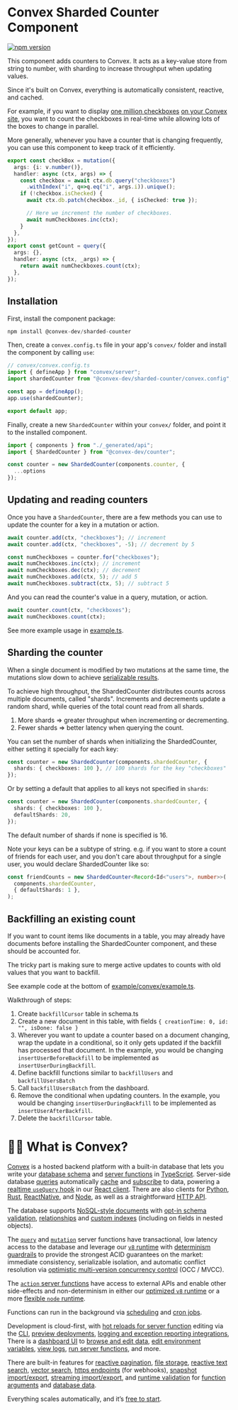 # Convex Sharded Counter Component

[![npm version](https://badge.fury.io/js/@convex-dev%2Fsharded-counter.svg)](https://badge.fury.io/js/@convex-dev%2Fsharded-counter)

This component adds counters to Convex. It acts as a key-value store from
string to number, with sharding to increase throughput when updating values.

Since it's built on Convex, everything is automatically consistent, reactive,
and cached.

For example, if you want to display
[one million checkboxes](https://en.wikipedia.org/wiki/One_Million_Checkboxes)
[on your Convex site](https://www.youtube.com/watch?v=LRUWplYoejQ), you want to
count the checkboxes in real-time while allowing lots of the boxes to change in
parallel.

More generally, whenever you have a counter that is changing frequently, you
can use this component to keep track of it efficiently.

```ts
export const checkBox = mutation({
  args: {i: v.number()},
  handler: async (ctx, args) => {
    const checkbox = await ctx.db.query("checkboxes")
      .withIndex("i", q=>q.eq("i", args.i)).unique();
    if (!checkbox.isChecked) {
      await ctx.db.patch(checkbox._id, { isChecked: true });

      // Here we increment the number of checkboxes.
      await numCheckboxes.inc(ctx);
    }
  },
});
export const getCount = query({
  args: {},
  handler: async (ctx, _args) => {
    return await numCheckboxes.count(ctx);
  },
});
```

## Installation

First, install the component package:

```ts
npm install @convex-dev/sharded-counter
```

Then, create a `convex.config.ts` file in your app's `convex/` folder and install the
component by calling `use`:

```ts
// convex/convex.config.ts
import { defineApp } from "convex/server";
import shardedCounter from "@convex-dev/sharded-counter/convex.config";

const app = defineApp();
app.use(shardedCounter);

export default app;
```

Finally, create a new `ShardedCounter` within your `convex/` folder, and point it to
the installed component.

```ts
import { components } from "./_generated/api";
import { ShardedCounter } from "@convex-dev/counter";

const counter = new ShardedCounter(components.counter, {
  ...options
});
```

## Updating and reading counters

Once you have a `ShardedCounter`, there are a few methods you can use to update
the counter for a key in a mutation or action.

```ts
await counter.add(ctx, "checkboxes"); // increment
await counter.add(ctx, "checkboxes", -5); // decrement by 5

const numCheckboxes = counter.for("checkboxes");
await numCheckboxes.inc(ctx); // increment
await numCheckboxes.dec(ctx); // decrement
await numCheckboxes.add(ctx, 5); // add 5
await numCheckboxes.subtract(ctx, 5); // subtract 5
```

And you can read the counter's value in a query, mutation, or action.

```ts
await counter.count(ctx, "checkboxes");
await numCheckboxes.count(ctx);
```

See more example usage in [example.ts](./example/convex/example.ts).

## Sharding the counter

When a single document is modified by two mutations at the same time, the
mutations slow down to achieve
[serializable results](https://docs.convex.dev/database/advanced/occ).

To achieve high throughput, the ShardedCounter distributes counts across
multiple documents, called "shards". Increments and decrements update a random
shard, while queries of the total count read from all shards.

1. More shards => greater throughput when incrementing or decrementing.
2. Fewer shards => better latency when querying the count.

You can set the number of shards when initializing the ShardedCounter, either
setting it specially for each key:

```ts
const counter = new ShardedCounter(components.shardedCounter, {
  shards: { checkboxes: 100 }, // 100 shards for the key "checkboxes"
});
```

Or by setting a default that applies to all keys not specified in `shards`:

```ts
const counter = new ShardedCounter(components.shardedCounter, {
  shards: { checkboxes: 100 },
  defaultShards: 20,
});
```

The default number of shards if none is specified is 16.

Note your keys can be a subtype of string. e.g. if you want to store a count of
friends for each user, and you don't care about throughput for a single user,
you would declare ShardedCounter like so:

```ts
const friendCounts = new ShardedCounter<Record<Id<"users">, number>>(
  components.shardedCounter,
  { defaultShards: 1 },
);
```

## Backfilling an existing count

If you want to count items like documents in a table, you may already have
documents before installing the ShardedCounter component, and these should be
accounted for.

The tricky part is making sure to merge active updates to counts with old
values that you want to backfill.

See example code at the bottom of
[example/convex/example.ts](example/convex/example.ts).

Walkthrough of steps:

1. Create `backfillCursor` table in schema.ts
2. Create a new document in this table, with fields
`{ creationTime: 0, id: "", isDone: false }`
3. Wherever you want to update a counter based on a document changing, wrap the
update in a conditional, so it only gets updated if the backfill has processed
that document. In the example, you would be changing `insertUserBeforeBackfill`
to be implemented as `insertUserDuringBackfill`.
4. Define backfill functions similar to `backfillUsers` and `backfillUsersBatch`
5. Call `backfillUsersBatch` from the dashboard.
6. Remove the conditional when updating counters. In the example, you would be
changing `insertUserDuringBackfill` to be implemented as
`insertUserAfterBackfill`.
7. Delete the `backfillCursor` table.

# 🧑‍🏫 What is Convex?

[Convex](https://convex.dev) is a hosted backend platform with a
built-in database that lets you write your
[database schema](https://docs.convex.dev/database/schemas) and
[server functions](https://docs.convex.dev/functions) in
[TypeScript](https://docs.convex.dev/typescript). Server-side database
[queries](https://docs.convex.dev/functions/query-functions) automatically
[cache](https://docs.convex.dev/functions/query-functions#caching--reactivity) and
[subscribe](https://docs.convex.dev/client/react#reactivity) to data, powering a
[realtime `useQuery` hook](https://docs.convex.dev/client/react#fetching-data) in our
[React client](https://docs.convex.dev/client/react). There are also clients for
[Python](https://docs.convex.dev/client/python),
[Rust](https://docs.convex.dev/client/rust),
[ReactNative](https://docs.convex.dev/client/react-native), and
[Node](https://docs.convex.dev/client/javascript), as well as a straightforward
[HTTP API](https://docs.convex.dev/http-api/).

The database supports
[NoSQL-style documents](https://docs.convex.dev/database/document-storage) with
[opt-in schema validation](https://docs.convex.dev/database/schemas),
[relationships](https://docs.convex.dev/database/document-ids) and
[custom indexes](https://docs.convex.dev/database/indexes/)
(including on fields in nested objects).

The
[`query`](https://docs.convex.dev/functions/query-functions) and
[`mutation`](https://docs.convex.dev/functions/mutation-functions) server functions have transactional,
low latency access to the database and leverage our
[`v8` runtime](https://docs.convex.dev/functions/runtimes) with
[determinism guardrails](https://docs.convex.dev/functions/runtimes#using-randomness-and-time-in-queries-and-mutations)
to provide the strongest ACID guarantees on the market:
immediate consistency,
serializable isolation, and
automatic conflict resolution via
[optimistic multi-version concurrency control](https://docs.convex.dev/database/advanced/occ) (OCC / MVCC).

The [`action` server functions](https://docs.convex.dev/functions/actions) have
access to external APIs and enable other side-effects and non-determinism in
either our
[optimized `v8` runtime](https://docs.convex.dev/functions/runtimes) or a more
[flexible `node` runtime](https://docs.convex.dev/functions/runtimes#nodejs-runtime).

Functions can run in the background via
[scheduling](https://docs.convex.dev/scheduling/scheduled-functions) and
[cron jobs](https://docs.convex.dev/scheduling/cron-jobs).

Development is cloud-first, with
[hot reloads for server function](https://docs.convex.dev/cli#run-the-convex-dev-server) editing via the
[CLI](https://docs.convex.dev/cli),
[preview deployments](https://docs.convex.dev/production/hosting/preview-deployments),
[logging and exception reporting integrations](https://docs.convex.dev/production/integrations/),
There is a
[dashboard UI](https://docs.convex.dev/dashboard) to
[browse and edit data](https://docs.convex.dev/dashboard/deployments/data),
[edit environment variables](https://docs.convex.dev/production/environment-variables),
[view logs](https://docs.convex.dev/dashboard/deployments/logs),
[run server functions](https://docs.convex.dev/dashboard/deployments/functions), and more.

There are built-in features for
[reactive pagination](https://docs.convex.dev/database/pagination),
[file storage](https://docs.convex.dev/file-storage),
[reactive text search](https://docs.convex.dev/text-search),
[vector search](https://docs.convex.dev/vector-search),
[https endpoints](https://docs.convex.dev/functions/http-actions) (for webhooks),
[snapshot import/export](https://docs.convex.dev/database/import-export/),
[streaming import/export](https://docs.convex.dev/production/integrations/streaming-import-export), and
[runtime validation](https://docs.convex.dev/database/schemas#validators) for
[function arguments](https://docs.convex.dev/functions/args-validation) and
[database data](https://docs.convex.dev/database/schemas#schema-validation).

Everything scales automatically, and it’s [free to start](https://www.convex.dev/plans).
